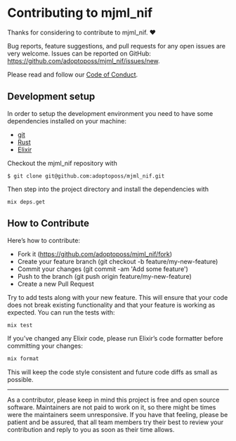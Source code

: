 # Contributing to mjml_nif

Thanks for considering to contribute to mjml_nif. ❤

Bug reports, feature suggestions, and pull requests for any open issues are very welcome. Issues can be reported on GitHub: https://github.com/adoptoposs/mjml_nif/issues/new.

Please read and follow our [Code of Conduct](https://github.com/adoptoposs/mjml_nif/blob/main/CODE_OF_CONDUCT.md).

## Development setup
 
In order to setup the development environment you need to have some dependencies installed on your machine:

- [git](https://git-scm.com/downloads)
- [Rust](https://www.rust-lang.org/learn/get-started)
- [Elixir](https://elixir-lang.org/install.html)

Checkout the mjml_nif repository with

```
$ git clone git@github.com:adoptoposs/mjml_nif.git
```

Then step into the project directory and install the dependencies with 

```
mix deps.get
```

## How to Contribute

Here’s how to contribute:

* Fork it (https://github.com/adoptoposs/mjml_nif/fork)
* Create your feature branch (git checkout -b feature/my-new-feature)
* Commit your changes (git commit -am 'Add some feature')
* Push to the branch (git push origin feature/my-new-feature)
* Create a new Pull Request

Try to add tests along with your new feature. This will ensure that your code does not break existing functionality and that your feature is working as expected. You can run the tests with:

```bash
mix test
```

If you’ve changed any Elixir code, please run Elixir’s code formatter before committing your changes:

```bash
mix format
```

This will keep the code style consistent and future code diffs as small as possible.

---------

As a contributor, please keep in mind this project is free and open source software. Maintainers are not paid to work on it, so there might be times were the maintainers seem unresponsive. If you have that feeling, please be patient and be assured, that all team members try their best to review your contribution and reply to you as soon as their time allows.
